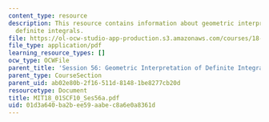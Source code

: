 ```yaml
---
content_type: resource
description: This resource contains information about geometric interpretation of
  definite integrals.
file: https://ol-ocw-studio-app-production.s3.amazonaws.com/courses/18-01sc-single-variable-calculus-fall-2010/01d3a640ba2bee59aabec8a6e0a8361d_MIT18_01SCF10_Ses56a.pdf
file_type: application/pdf
learning_resource_types: []
ocw_type: OCWFile
parent_title: 'Session 56: Geometric Interpretation of Definite Integrals'
parent_type: CourseSection
parent_uid: ab02e80b-2f16-511d-8148-1be8277cb20d
resourcetype: Document
title: MIT18_01SCF10_Ses56a.pdf
uid: 01d3a640-ba2b-ee59-aabe-c8a6e0a8361d
---
```

